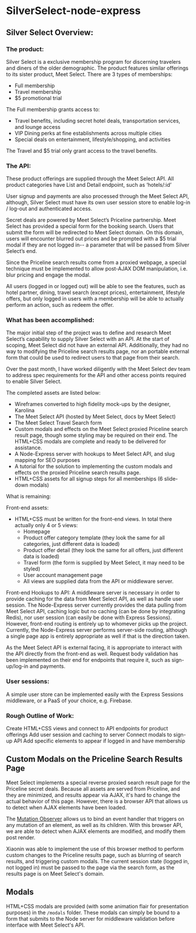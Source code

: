 # SilverSelect-node-express

## Silver Select Overview:

### The product:
Silver Select is a exclusive membership program for discerning travelers and diners of the older demographic. The product features similar offerings to its sister product, Meet Select. There are 3 types of memberships:
  * Full membership
  * Travel membership
  * $5 promotional trial

The Full membership grants access to:
  * Travel benefits, including secret hotel deals, transportation services, and lounge access
  * VIP Dining perks at fine establishments across multiple cities
  * Special deals on entertainment, lifestyle/shopping, and activities

The Travel and $5 trial only grant access to the travel benefits.

### The API:
These product offerings are supplied through the Meet Select API. All product categories have List and Detail endpoint, such as ‘hotels/:id’

User signup and payments are also processed through the Meet Select API, although, Silver Select must have its own user session store to enable log-in / log-out and authenticated access.

Secret deals are powered by Meet Select’s Priceline partnership. Meet Select has provided a special form for the booking search. Users that submit the form will be redirected to Meet Select domain. On this domain, users will encounter blurred out prices and be prompted with a $5 trial modal if they are not logged in-- a parameter that will be passed from Silver Select’s end.

Since the Priceline search results come from a proxied webpage, a special technique must be implemented to allow post-AJAX DOM manipulation, i.e. blur pricing and engage the modal.

All users (logged in or logged out) will be able to see the features, such as hotel partner, dining, travel search (except prices), entertainment, lifestyle offers, but only logged in users with a membership will be able to actually perform an action, such as redeem the offer.

### What has been accomplished:

The major initial step of the project was to define and research Meet Select’s capability to supply Silver Select with an API. At the start of scoping, Meet Select did not have an external API. Additionally, they had no way to modifying the Priceline search results page, nor an portable external form that could be used to redirect users to that page from their search.

Over the past month, I have worked diligently with the Meet Select dev team to address spec requirements for the API and other access points required to enable Silver Select.

The completed assets are listed below:
  * Wireframes converted to high fidelity mock-ups by the designer, Karolina
  * The Meet Select API (hosted by Meet Select, docs by Meet Select)
  * The Meet Select Travel Search form
  * Custom modals and effects on the Meet Select proxied Priceline search result page, though some styling may be required on their end. The HTML+CSS modals are complete and ready to be delivered for assistance.
  * A Node-Express server with hookups to Meet Select API, and slug mapping for SEO purposes
  * A tutorial for the solution to implementing the custom modals and effects on the proxied Priceline search results page.
  * HTML+CSS assets for all signup steps for all memberships (6 slide-down modals)

What is remaining:

Front-end assets:
  * HTML+CSS must be written for the front-end views. In total there actually only 4 or 5 views:
    * Homepage
    * Product offer category template (they look the same for all categories, just different data is loaded)
    * Product offer detail (they look the same for all offers, just different data is loaded)
    * Travel form (the form is supplied by Meet Select, it may need to be styled)
    * User account management page
    * All views are supplied data from the API or middleware server.

Front-end Hookups to API:
A middleware server is necessary in order to provide caching for the data from Meet Select API, as well as handle user session. The Node-Express server currently provides the data pulling from Meet Select API, caching logic but no caching (can be done by integrating Redis), nor user session (can easily be done with Express Sessions). However, front-end routing is entirely up to whomever picks up the project. Currently, the Node-Express server performs server-side routing, although a single page app is entirely appropriate as well if that is the direction taken.

As the Meet Select API is external facing, it is appropriate to interact with the API directly from the front-end as well. Request body validation has been implemented on their end for endpoints that require it, such as sign-up/log-in and payments.

### User sessions:
A simple user store can be implemented easily with the Express Sessions middleware, or a PaaS of your choice, e.g. Firebase.

### Rough Outline of Work:

Create HTML+CSS views and connect to API endpoints for product offerings
Add user session and caching to server
Connect modals to sign-up API
Add specific elements to appear if logged in and have membership

## Custom Modals on the Priceline Search Results Page
Meet Select implements a special reverse proxied search result page for the Priceline secret deals. Because all assets are served from Priceline, and they are minimized, and results appear via AJAX, it's hard to change the actual behavior of this page. However, there is a browser API that allows us to detect when AJAX elements have been loaded.

The [Mutation Observer](https://developer.mozilla.org/en-US/docs/Web/API/MutationObserver) allows us to bind an event handler that triggers on any mutation of an element, as well as its children. With this browser API, we are able to detect when AJAX elements are modified, and modify them post render.

Xiaonin was able to implement the use of this browser method to perform custom changes to the Priceline results page, such as blurring of search results, and triggering custom modals. The current session state (logged in, not logged in) must be passed to the page via the search form, as the results page is on Meet Select's domain.

## Modals
HTML+CSS modals are provided (with some animation flair for presentation purposes) in the `/modals` folder. These modals can simply be bound to a form that submits to the Node server for middleware validation before interface with Meet Select's API.